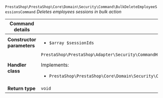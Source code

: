 `PrestaShop\PrestaShop\Core\Domain\Security\Command\BulkDeleteEmployeeSessionsCommand`
_Deletes employees sessions in bulk action_

| Command details            |    |
| -------------------------- | -- |
| **Constructor parameters** | <ul> <li>`$array $sessionIds`</li> </ul> |
| **Handler class**          | `PrestaShop\PrestaShop\Adapter\Security\CommandHandler\BulkDeleteEmployeeSessionsHandler`  <p> Implements: </p> <ul>  <li>`PrestaShop\PrestaShop\Core\Domain\Security\CommandHandler\BulkDeleteEmployeeSessionsHandlerInterface`</li>  |
| **Return type** |  `void`  |
